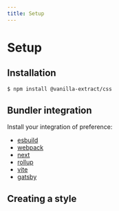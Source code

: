 ```yaml
---
title: Setup
---
```


# Setup

## Installation

```bash
$ npm install @vanilla-extract/css
```

## Bundler integration

Install your integration of preference:

- [esbuild](/documentation/esbuild/)
- [webpack](/documentation/webpack/)
- [next](/documentation/next/)
- [rollup](/documentation/rollup/)
- [vite](/documentation/vite/)
- [gatsby](/documentation/gatsby/)

## Creating a style
